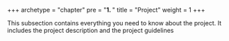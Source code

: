 +++
archetype = "chapter"
pre = "<b>1. </b>"
title = "Project"
weight = 1
+++

This subsection contains everything you need to know about the project.
It includes the project description and the project guidelines